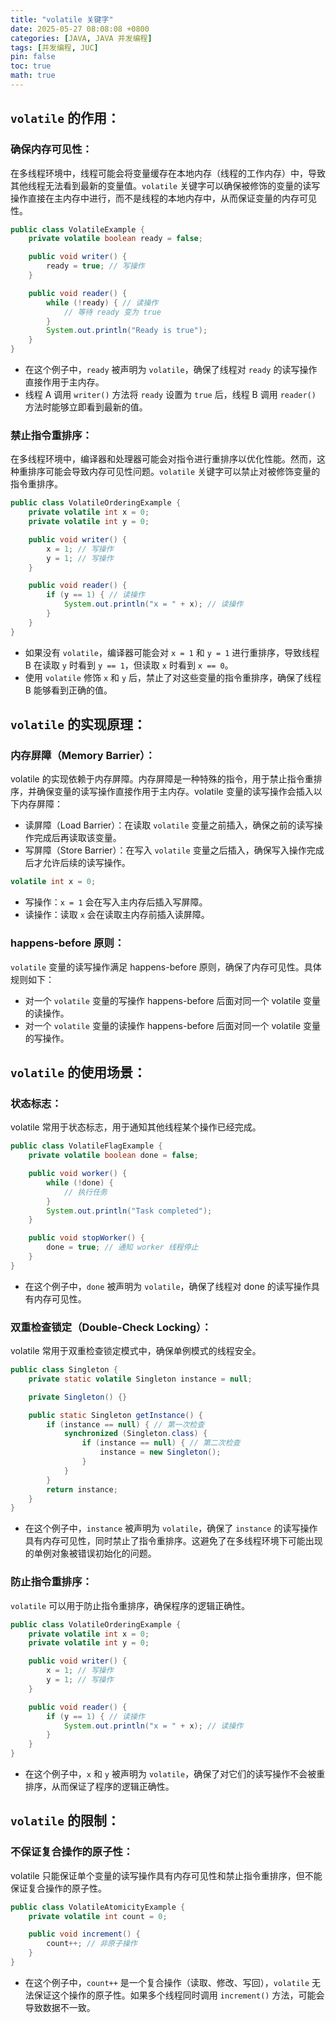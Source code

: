 ```yaml
---
title: "volatile 关键字"
date: 2025-05-27 08:08:08 +0800
categories: [JAVA, JAVA 并发编程]
tags: [并发编程, JUC]
pin: false
toc: true
math: true
---
```


## `volatile` 的作用：

### 确保内存可见性：

在多线程环境中，线程可能会将变量缓存在本地内存（线程的工作内存）中，导致其他线程无法看到最新的变量值。`volatile` 关键字可以确保被修饰的变量的读写操作直接在主内存中进行，而不是线程的本地内存中，从而保证变量的内存可见性。

```java
public class VolatileExample {
    private volatile boolean ready = false;

    public void writer() {
        ready = true; // 写操作
    }

    public void reader() {
        while (!ready) { // 读操作
            // 等待 ready 变为 true
        }
        System.out.println("Ready is true");
    }
}
```

- 在这个例子中，`ready` 被声明为 `volatile`，确保了线程对 `ready` 的读写操作直接作用于主内存。
- 线程 A 调用 `writer()` 方法将 `ready` 设置为 `true` 后，线程 B 调用 `reader()` 方法时能够立即看到最新的值。

### 禁止指令重排序：

在多线程环境中，编译器和处理器可能会对指令进行重排序以优化性能。然而，这种重排序可能会导致内存可见性问题。`volatile` 关键字可以禁止对被修饰变量的指令重排序。

```java
public class VolatileOrderingExample {
    private volatile int x = 0;
    private volatile int y = 0;

    public void writer() {
        x = 1; // 写操作
        y = 1; // 写操作
    }

    public void reader() {
        if (y == 1) { // 读操作
            System.out.println("x = " + x); // 读操作
        }
    }
}
```

- 如果没有 `volatile`，编译器可能会对 `x = 1` 和 `y = 1` 进行重排序，导致线程 B 在读取 `y` 时看到 `y == 1`，但读取 `x` 时看到 `x == 0`。
- 使用 `volatile` 修饰 `x` 和 `y` 后，禁止了对这些变量的指令重排序，确保了线程 B 能够看到正确的值。

## `volatile` 的实现原理：

### 内存屏障（Memory Barrier）：

volatile 的实现依赖于内存屏障。内存屏障是一种特殊的指令，用于禁止指令重排序，并确保变量的读写操作直接作用于主内存。volatile 变量的读写操作会插入以下内存屏障：

- 读屏障（Load Barrier）：在读取 `volatile` 变量之前插入，确保之前的读写操作完成后再读取该变量。
- 写屏障（Store Barrier）：在写入 `volatile` 变量之后插入，确保写入操作完成后才允许后续的读写操作。

```java
volatile int x = 0;
```

- 写操作：`x = 1` 会在写入主内存后插入写屏障。
- 读操作：读取 `x` 会在读取主内存前插入读屏障。

### happens-before 原则：

`volatile` 变量的读写操作满足 happens-before 原则，确保了内存可见性。具体规则如下：

- 对一个 `volatile` 变量的写操作 happens-before 后面对同一个 volatile 变量的读操作。
- 对一个 `volatile` 变量的读操作 happens-before 后面对同一个 volatile 变量的写操作。

## `volatile` 的使用场景：

### 状态标志：

volatile 常用于状态标志，用于通知其他线程某个操作已经完成。

```java
public class VolatileFlagExample {
    private volatile boolean done = false;

    public void worker() {
        while (!done) {
            // 执行任务
        }
        System.out.println("Task completed");
    }

    public void stopWorker() {
        done = true; // 通知 worker 线程停止
    }
}
```

- 在这个例子中，`done` 被声明为 `volatile`，确保了线程对 done 的读写操作具有内存可见性。

### 双重检查锁定（Double-Check Locking）：

volatile 常用于双重检查锁定模式中，确保单例模式的线程安全。

```java
public class Singleton {
    private static volatile Singleton instance = null;

    private Singleton() {}

    public static Singleton getInstance() {
        if (instance == null) { // 第一次检查
            synchronized (Singleton.class) {
                if (instance == null) { // 第二次检查
                    instance = new Singleton();
                }
            }
        }
        return instance;
    }
}
```

- 在这个例子中，`instance` 被声明为 `volatile`，确保了 `instance` 的读写操作具有内存可见性，同时禁止了指令重排序。这避免了在多线程环境下可能出现的单例对象被错误初始化的问题。

### 防止指令重排序：

`volatile` 可以用于防止指令重排序，确保程序的逻辑正确性。

```java
public class VolatileOrderingExample {
    private volatile int x = 0;
    private volatile int y = 0;

    public void writer() {
        x = 1; // 写操作
        y = 1; // 写操作
    }

    public void reader() {
        if (y == 1) { // 读操作
            System.out.println("x = " + x); // 读操作
        }
    }
}
```

- 在这个例子中，`x` 和 `y` 被声明为 `volatile`，确保了对它们的读写操作不会被重排序，从而保证了程序的逻辑正确性。

## `volatile` 的限制：

### 不保证复合操作的原子性：

volatile 只能保证单个变量的读写操作具有内存可见性和禁止指令重排序，但不能保证复合操作的原子性。

```java
public class VolatileAtomicityExample {
    private volatile int count = 0;

    public void increment() {
        count++; // 非原子操作
    }
}
```

- 在这个例子中，`count++` 是一个复合操作（读取、修改、写回），`volatile` 无法保证这个操作的原子性。如果多个线程同时调用 `increment()` 方法，可能会导致数据不一致。

